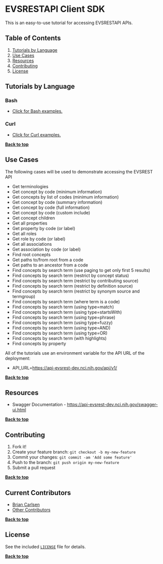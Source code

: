 # EVSRESTAPI Client SDK

This is an easy-to-use tutorial for accessing EVSRESTAPI APIs.

## Table of Contents

1. [Tutorials by Language](#tutorials-by-language)
2. [Use Cases](#use-cases)
3. [Resources](#resources)
4. [Contributing](#contributing)
5. [License](#license)

## Tutorials by Language

### Bash

- [Click for Bash examples.](../master/bash-examples/ "Bash Examples")

### Curl

- [Click for Curl examples.](../master/curl-examples/ "Curl Examples")


**[Back to top](#table-of-contents)**


## Use Cases

The following cases will be used to demonstrate accessing the EVSREST API

- Get terminologies
- Get concept by code (minimum information)
- Get concepts by list of codes (minimum information)
- Get concept by code (summary information)
- Get concept by code (full information)
- Get concept by code (custom include)
- Get concept children
- Get all properties
- Get property by code (or label)
- Get all roles
- Get role by code (or label)
- Get all associations
- Get association by code (or label)
- Find root concepts
- Get paths to/from root from a code
- Get paths to an ancestor from a code
- Find concepts by search term (use paging to get only first 5 results)
- Find concepts by search term (restrict by concept status)
- Find concepts by search term (restrict by contributing source)
- Find concepts by search term (restrict by definition source)
- Find concepts by search term (restrict by synonym source and termgroup)
- Find concepts by search term (where term is a code)
- Find concepts by search term (using type=match)
- Find concepts by search term (using type=startsWith)
- Find concepts by search term (using type=phrase)
- Find concepts by search term (using type=fuzzy)
- Find concepts by search term (using type=AND)
- Find concepts by search term (using type=OR)
- Find concepts by search term (with highlights)
- Find concepts by property


All of the tutorials use an environment variable for the API URL of the deployment:

- API_URL=https://api-evsrest-dev.nci.nih.gov/api/v1/

**[Back to top](#table-of-contents)**


## Resources

- Swagger Documentation - https://api-evsrest-dev.nci.nih.gov/swagger-ui.html


**[Back to top](#table-of-contents)**

## Contributing

1. Fork it!
2. Create your feature branch: `git checkout -b my-new-feature`
3. Commit your changes: `git commit -am 'Add some feature'`
4. Push to the branch: `git push origin my-new-feature`
5. Submit a pull request

**[Back to top](#table-of-contents)**

## Current Contributors

- [Brian Carlsen](https://github.com/bcarlsenca)
- [Other Contributors](https://github.com/NCIEVS/evsrestapi-client-SDK/graphs/contributors)

**[Back to top](#table-of-contents)**

## License

See the included [`LICENSE`](LICENSE) file for details.

**[Back to top](#table-of-contents)**


